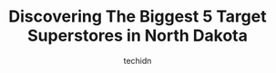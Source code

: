 ---
layout: ampstory
image: https://i0.wp.com/paketmu.com/wp-content/uploads/2023/06/target-0-in-north-dakota-1686372495.jpeg?resize=640,853
author: techidn
featured: false
description: Explore the diverse Target Superstore scene in North Dakota, home to an incredible selection of 5 establishments catering to every taste. Whether youre in search of iconic favorites or undi
title: Discovering The Biggest 5 Target Superstores in North Dakota
cover:
   title: Discovering The Biggest 5 Target Superstores in North Dakota
   subtitle: RICKPATE
   background: https://paketmu.com/wp-content/uploads/2023/06/target-0-in-north-dakota-1686372495.jpeg

pages: 
 - layout: thirds
   top: <h1>#1 Target</h1>
   bottom: "<p>Great target I really like there own target brand of healthy food options. Pickup is awesome here, quick and easy. As well as self checkout all in one area. The newly rem</p>"
   background: https://paketmu.com/wp-content/uploads/2023/06/target-1-in-north-dakota-1686372496.jpeg
   backgroundblur: true
 - layout: thirds
   top: <h1>#2 Target</h1>
   bottom: "<p>This is hands down my favorite Target in ND! We drive up from Fargo about once a month. The grocery side is my absolute favorite, kids get their nuggets and I get my Star</p>"
   background: https://paketmu.com/wp-content/uploads/2023/06/target-2-in-north-dakota-1686372497.jpeg
   cta:
      link: https://paketmu.com/discovering-the-biggest-5-target-superstores-in-north-dakota/
      text: Discovering The Biggest 5 Target Superstores in North Dakota
 - layout: thirds
   top: <h1>#3 Target</h1>
   bottom: "<p>Always has items no other stores have in Bismarck. Clean atmosphere and friendly staff. Starbucks inside is a plus.</p>"
   background: https://paketmu.com/wp-content/uploads/2023/06/target-3-in-north-dakota-1686372498.jpeg
   cta:
      link: https://paketmu.com/discovering-the-biggest-5-target-superstores-in-north-dakota/
      text: Discovering The Biggest 5 Target Superstores in North Dakota
 - layout: thirds
   top: <h1>#4 Target</h1>
   bottom: "<p>2400 10th St SW, Minot, ND 58701, United States</p>"
   background: https://images.unsplash.com/photo-1533735380053-eb8d0759b24a?ixlib=rb-4.0.3&ixid=MnwxMjA3fDB8MHxwaG90by1wYWdlfHx8fGVufDB8fHx8&auto=format&fit=crop&w=640&h=853&q=80
   cta:
      link: https://paketmu.com/discovering-the-biggest-5-target-superstores-in-north-dakota/
      text: Discovering The Biggest 5 Target Superstores in North Dakota
 - layout: thirds
   top: <h1>#5 Target Grocery</h1>
   bottom: "<p>3601 32nd Ave S, Grand Forks, ND 58201, United States</p>"
   background: https://images.unsplash.com/photo-1602536052359-ef94c21c5948?ixlib=rb-4.0.3&ixid=MnwxMjA3fDB8MHxwaG90by1wYWdlfHx8fGVufDB8fHx8&auto=format&fit=crop&w=640&h=853&q=80
   cta:
      link: https://paketmu.com/discovering-the-biggest-5-target-superstores-in-north-dakota/
      text: Discovering The Biggest 5 Target Superstores in North Dakota

 - layout: thirds
   middle: Continue reading...
   background: https://images.unsplash.com/photo-1609083590460-7b8cc0ca65f8?ixlib=rb-4.0.3&ixid=MnwxMjA3fDB8MHxwaG90by1wYWdlfHx8fGVufDB8fHx8&auto=format&fit=crop&w=640&h=853&q=80
   cta:
      link: https://paketmu.com/discovering-the-biggest-5-target-superstores-in-north-dakota/
      text: Discovering The Biggest 5 Target Superstores in North Dakota
      
---